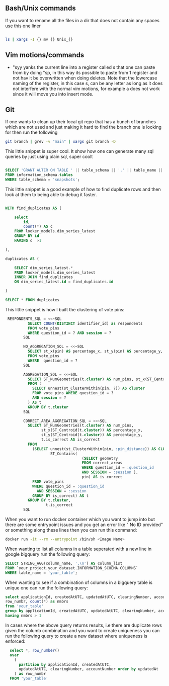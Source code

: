## Bash/Unix commands
If you want to rename all the files in a dir that does not contain any spaces
use this one liner

```bash

ls | xargs -I {} mv {} Unix_{}

```

## Vim motions/commands
- "syy yanks the current line into a register called s that one can paste from by doing "sp, in this way its possible to paste from 1 register and not hav it be overwritten when doing deletes. Note that the lowercase naming of the register, in this case s, can be any letter as long as it does not interfere with the normal vim motions, for example a does not work since it will move you into insert mode. 

## Git
If one wants to clean up their local git repo that has a bunch of branches which
are not used and just making it hard to find the branch one is looking for then
run the following

```bash
git branch | grev -v "main" | xargs git branch -D 
```


This little snippet is super cool. It show how one can generate many sql queries
by just using plain sql, super coolt
```sql

SELECT 'GRANT ALTER ON TABLE ' || table_schema || '.' || table_name || ' TO aeadmin;' AS grant_statement
FROM information_schema.tables
WHERE table_schema = 'snapshots';

```

This little snippet is a good example of how to find duplicate rows and then
look at them to being able to debug it faster. 
```sql

WITH find_duplicates AS (

	select
		id, 
		count(*) AS c
	FROM looker_models.dim_series_latest
	GROUP BY id
	HAVING c  >1

),

duplicates AS (

	SELECT dim_series_latest.* 
	FROM looker_models.dim_series_latest
	INNER JOIN find_duplicates
	ON dim_series_latest.id = find_duplicates.id 

)

SELECT * FROM duplicates
```

This little snippet is how I built the clustering of vote pins:


```sql
 RESPONDENTS_SQL = <<~SQL
          SELECT COUNT(DISTINCT identifier_id) as respondents
          FROM vote_pins
          WHERE question_id = ? AND session = ?
        SQL

        NO_AGGREGATION_SQL = <<~SQL
          SELECT st_x(pin) AS percentage_x, st_y(pin) AS percentage_y, session
          FROM vote_pins
          WHERE  question_id = ?
        SQL

        AGGREGATION_SQL = <<~SQL
          SELECT ST_NumGeometries(t.cluster) AS num_pins, st_x(ST_Centroid(t.cluster)) AS percentage_x, st_y(ST_Centroid(t.cluster)) AS percentage_y
          FROM (
            SELECT unnest(st_ClusterWithin(pin, ?)) AS cluster
            FROM vote_pins WHERE question_id = ?
            AND session = ?
          ) AS t
          GROUP BY t.cluster
        SQL

        CORRECT_AREA_AGGREGATION_SQL = <<~SQL
          SELECT ST_NumGeometries(t.cluster) AS num_pins,
                st_x(ST_Centroid(t.cluster)) AS percentage_x,
                st_y(ST_Centroid(t.cluster)) AS percentage_y,
                t.is_correct AS is_correct
          FROM
            (SELECT unnest(st_ClusterWithin(pin, :pin_distance)) AS CLUSTER,
                    ST_Contains(
                                  (SELECT geometry
                                  FROM correct_areas
                                  WHERE question_id = :question_id
                                  AND SESSION = :session ),
                                  pin) AS is_correct
            FROM vote_pins
            WHERE question_id = :question_id
              AND SESSION = :session
            GROUP BY is_correct) AS t
          GROUP BY t.cluster,
                  t.is_correct
        SQL
```

When you want to run docker container which you want to jump into but there are
some entrypoint issues and you get an error like " No ID provided" or something
along these lines then you can run this command:

```bash
docker run -it --rm --entrypoint /bin/sh <Image Name>
```
When wanting to list all columns in a table seperated with a new line in google
bigquery run the following query:

```sql
SELECT STRING_AGG(column_name, ',\n') AS column_list
FROM `your_project.your_dataset.INFORMATION_SCHEMA.COLUMNS`
WHERE table_name = 'your_table';
```
When wanting to see if a combination of columns in a bigquery table is unique
one can run the following query:
```sql
select applicationId, createdAtUTC, updatedAtUTC, clearingNumber, accountNumber,
row_numbr, count(*) as nmbrs
from 'your_table'
group by applicationId, createdAtUTC, updatedAtUTC, clearingNumber, accountNumber, row_numbr
having nmbrs > 1
```

In cases where the above query returns results, i.e there are duplicate rows
given the columb combination and you want to create uniqueness you can run the
following query to create a new dataset where uniqueness is enforced:
```sql
  select *, row_number() 
  over 
    (
      partition by applicationId, createdAtUTC,
      updatedAtUTC, clearingNumber, accountNumber order by updatedAt
    ) as row_numbr
  FROM 'your_table' 
```

